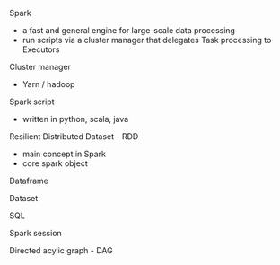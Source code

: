 Spark
- a fast and general engine for large-scale data processing
- run scripts via a cluster manager that delegates Task processing to Executors

Cluster manager
- Yarn / hadoop
 
Spark script
- written in python, scala, java
 
Resilient Distributed Dataset - RDD 
- main concept in Spark
- core spark object

Dataframe

Dataset

SQL

Spark session

Directed acylic graph - DAG